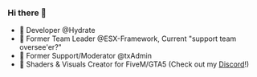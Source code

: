 ### Hi there 👋

- 📌 Developer @Hydrate
- 📌 Former Team Leader @ESX-Framework, Current "support team oversee'er?"
- 📌 Former Support/Moderator @txAdmin
- 👀 Shaders & Visuals Creator for FiveM/GTA5 (Check out my [Discord](https://discord.gg/W3gNdv3Gpc)!)
